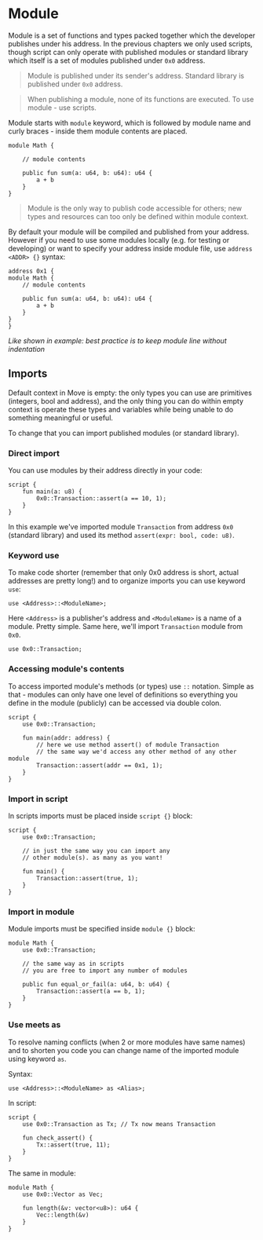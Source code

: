 # Module

Module is a set of functions and types packed together which the developer publishes under his address. In the previous chapters we only used scripts, though script can only operate with published modules or standard library which itself is a set of modules published under `0x0` address.

> Module is published under its sender's address. Standard library is published under `0x0` address.

> When publishing a module, none of its functions are executed. To use module - use scripts.

Module starts with `module` keyword, which is followed by module name and curly braces - inside them module contents are placed.

```Move
module Math {

    // module contents

    public fun sum(a: u64, b: u64): u64 {
        a + b
    }
}
```

> Module is the only way to publish code accessible for others; new types and resources can too only be defined within module context.

By default your module will be compiled and published from your address. However if you need to use some modules locally (e.g. for testing or developing) or want to specify your address inside module file, use `address <ADDR> {}` syntax:

```Move
address 0x1 {
module Math {
    // module contents

    public fun sum(a: u64, b: u64): u64 {
        a + b
    }
}
}
```
*Like shown in example: best practice is to keep module line without indentation*

## Imports

Default context in Move is empty: the only types you can use are primitives (integers, bool and address), and the only thing you can do within empty context is operate these types and variables while being unable to do something meaningful or useful.

To change that you can import published modules (or standard library).

### Direct import

You can use modules by their address directly in your code:

```Move
script {
    fun main(a: u8) {
        0x0::Transaction::assert(a == 10, 1);
    }
}
```

In this example we've imported module `Transaction` from address `0x0` (standard library) and used its method `assert(expr: bool, code: u8)`.

### Keyword use

To make code shorter (remember that only 0x0 address is short, actual addresses are pretty long!) and to organize imports you can use keyword `use`:

```Move
use <Address>::<ModuleName>;
```

Here `<Address>` is a publisher's address and `<ModuleName>` is a name of a module. Pretty simple. Same here, we'll import `Transaction` module from `0x0`.

```Move
use 0x0::Transaction;
```

### Accessing module's contents

To access imported module's methods (or types) use `::` notation. Simple as that - modules can only have one level of definitions so everything you define in the module (publicly) can be accessed via double colon.

```Move
script {
    use 0x0::Transaction;

    fun main(addr: address) {
        // here we use method assert() of module Transaction
        // the same way we'd access any other method of any other module
        Transaction::assert(addr == 0x1, 1);
    }
}
```

### Import in script

In scripts imports must be placed inside `script {}` block:

```Move
script {
    use 0x0::Transaction;

    // in just the same way you can import any
    // other module(s). as many as you want!

    fun main() {
        Transaction::assert(true, 1);
    }
}
```

### Import in module

Module imports must be specified inside `module {}` block:

```Move
module Math {
    use 0x0::Transaction;

    // the same way as in scripts
    // you are free to import any number of modules

    public fun equal_or_fail(a: u64, b: u64) {
        Transaction::assert(a == b, 1);
    }
}

```

### Use meets as

To resolve naming conflicts (when 2 or more modules have same names) and to shorten you code you can change name of the imported module using keyword `as`.

Syntax:
```Move
use <Address>::<ModuleName> as <Alias>;
```

In script:
```Move
script {
    use 0x0::Transaction as Tx; // Tx now means Transaction

    fun check_assert() {
        Tx::assert(true, 11);
    }
}
```

The same in module:
```Move
module Math {
    use 0x0::Vector as Vec;

    fun length(&v: vector<u8>): u64 {
        Vec::length(&v)
    }
}
